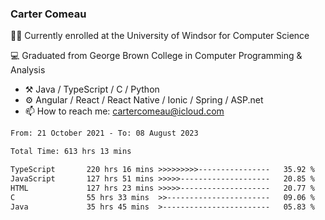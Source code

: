 ### Carter Comeau

🙋‍♂️ Currently enrolled at the University of Windsor for Computer Science

💻 Graduated from George Brown College in Computer Programming & Analysis

- ⚒️ Java / TypeScript / C / Python
- ⚙️ Angular / React / React Native / Ionic / Spring / ASP.net
- 📫 How to reach me: cartercomeau@icloud.com

<!--START_SECTION:waka-->

```txt
From: 21 October 2021 - To: 08 August 2023

Total Time: 613 hrs 13 mins

TypeScript       220 hrs 16 mins >>>>>>>>>----------------   35.92 %
JavaScript       127 hrs 51 mins >>>>>--------------------   20.85 %
HTML             127 hrs 23 mins >>>>>--------------------   20.77 %
C                55 hrs 33 mins  >>-----------------------   09.06 %
Java             35 hrs 45 mins  >------------------------   05.83 %
```

<!--END_SECTION:waka-->
